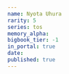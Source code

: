 ```yaml
---
name: Nyota Uhura
rarity: 5
series: tos
memory_alpha:
bigbook_tier: -1
in_portal: true
date:
published: true
---
```



